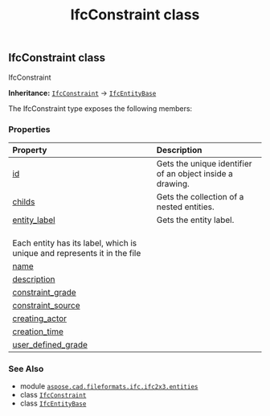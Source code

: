 ﻿---
title: IfcConstraint class
second_title: Aspose.CAD for Python via .NET API References
description: 
type: docs
weight: 1070
url: /python-net/aspose.cad.fileformats.ifc.ifc2x3.entities/ifcconstraint/
is_root: false
---

## IfcConstraint class

IfcConstraint



**Inheritance:** [`IfcConstraint`](/cad/python-net/aspose.cad.fileformats.ifc.ifc2x3.entities/ifcconstraint) → 
[`IfcEntityBase`](/cad/python-net/aspose.cad.fileformats.ifc/ifcentitybase)



The IfcConstraint type exposes the following members:

### Properties
| Property | Description |
| :- | :- |
| [id](/cad/python-net/aspose.cad.fileformats.ifc.ifc2x3.entities/ifcconstraint/id) | Gets the unique identifier of an object inside a drawing. |
| [childs](/cad/python-net/aspose.cad.fileformats.ifc.ifc2x3.entities/ifcconstraint/childs) | Gets the collection of a nested entities. |
| [entity_label](/cad/python-net/aspose.cad.fileformats.ifc.ifc2x3.entities/ifcconstraint/entity_label) | Gets the entity label.<br/>Each entity has its label, which is unique and represents it in the file |
| [name](/cad/python-net/aspose.cad.fileformats.ifc.ifc2x3.entities/ifcconstraint/name) |  |
| [description](/cad/python-net/aspose.cad.fileformats.ifc.ifc2x3.entities/ifcconstraint/description) |  |
| [constraint_grade](/cad/python-net/aspose.cad.fileformats.ifc.ifc2x3.entities/ifcconstraint/constraint_grade) |  |
| [constraint_source](/cad/python-net/aspose.cad.fileformats.ifc.ifc2x3.entities/ifcconstraint/constraint_source) |  |
| [creating_actor](/cad/python-net/aspose.cad.fileformats.ifc.ifc2x3.entities/ifcconstraint/creating_actor) |  |
| [creation_time](/cad/python-net/aspose.cad.fileformats.ifc.ifc2x3.entities/ifcconstraint/creation_time) |  |
| [user_defined_grade](/cad/python-net/aspose.cad.fileformats.ifc.ifc2x3.entities/ifcconstraint/user_defined_grade) |  |



### See Also
* module [`aspose.cad.fileformats.ifc.ifc2x3.entities`](..)
* class [`IfcConstraint`](/cad/python-net/aspose.cad.fileformats.ifc.ifc2x3.entities/ifcconstraint)
* class [`IfcEntityBase`](/cad/python-net/aspose.cad.fileformats.ifc/ifcentitybase)
